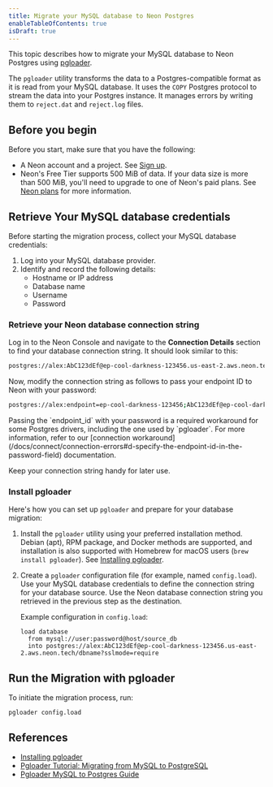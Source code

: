 ```yaml
---
title: Migrate your MySQL database to Neon Postgres
enableTableOfContents: true
isDraft: true
---
```


This topic describes how to migrate your MySQL database to Neon Postgres using [pgloader](https://pgloader.readthedocs.io/en/latest/intro.html).

The `pgloader` utility transforms the data to a Postgres-compatible format as it is read from your MySQL database. It uses the `COPY` Postgres protocol to stream the data into your Postgres instance. It manages errors by writing them to `reject.dat` and `reject.log` files.

## Before you begin

Before you start, make sure that you have the following:

- A Neon account and a project. See [Sign up](/docs/get-started-with-neon/signing-up).
- Neon's Free Tier supports 500 MiB of data. If your data size is more than 500 MiB, you'll need to upgrade to one of Neon's paid plans. See [Neon plans](/docs/introduction/plans) for more information.

## Retrieve Your MySQL database credentials

Before starting the migration process, collect your MySQL database credentials:

1. Log into your MySQL database provider.
2. Identify and record the following details:
   - Hostname or IP address
   - Database name
   - Username
   - Password

### Retrieve your Neon database connection string

Log in to the Neon Console and navigate to the **Connection Details** section to find your database connection string. It should look similar to this:

```bash
postgres://alex:AbC123dEf@ep-cool-darkness-123456.us-east-2.aws.neon.tech/dbname?sslmode=require
```

Now, modify the connection string as follows to pass your endpoint ID to Neon with your password:

```bash
postgres://alex:endpoint=ep-cool-darkness-123456;AbC123dEf@ep-cool-darkness-123456.us-east-2.aws.neon.tech/dbname?sslmode=require
```

<Admonition type="note">
Passing the `endpoint_id` with your password is a required workaround for some Postgres drivers, including the one used by `pgloader`. For more information, refer to our [connection workaround](/docs/connect/connection-errors#d-specify-the-endpoint-id-in-the-password-field) documentation. 
</Admonition>

Keep your connection string handy for later use.

### Install pgloader

Here's how you can set up `pgloader` and prepare for your database migration:

1. Install the `pgloader` utility using your preferred installation method. Debian (apt), RPM package, and Docker methods are supported, and installation is also supported with Homebrew for macOS users (`brew install pgloader`). See [Installing pgloader](https://pgloader.readthedocs.io/en/latest/install.html). 
2. Create a `pgloader` configuration file (for example, named `config.load`). Use your MySQL database credentials to define the connection string for your database source. Use the Neon database connection string you retrieved in the previous step as the destination.

   Example configuration in `config.load`:
   ```plaintext
   load database
     from mysql://user:password@host/source_db
     into postgres://alex:AbC123dEf@ep-cool-darkness-123456.us-east-2.aws.neon.tech/dbname?sslmode=require
   ```

## Run the Migration with pgloader

To initiate the migration process, run:

```shell
pgloader config.load
```

## References

- [Installing pgloader](https://pgloader.readthedocs.io/en/latest/install.html)
- [Pgloader Tutorial: Migrating from MySQL to PostgreSQL](https://pgloader.readthedocs.io/en/latest/tutorial/tutorial.html#migrating-from-mysql-to-postgresql)
- [Pgloader MySQL to Postgres Guide](https://pgloader.readthedocs.io/en/latest/ref/mysql.html)
